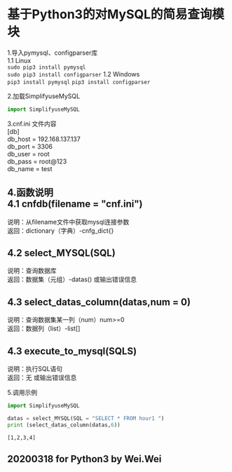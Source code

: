 基于Python3的对MySQL的简易查询模块
==================================================  
1.导入pymysql、configparser库  
1.1 Linux  
`sudo pip3 install pymysql`  
`sudo pip3 install configparser` 
1.2 Windows  
`pip3 install pymysql` 
`pip3 install configparser` 

2.加载SimplifyuseMySQL  
```Python
import SimplifyuseMySQL
```  

3.cnf.ini 文件内容  
[db]  
db_host = 192.168.137.137  
db_port = 3306  
db_user = root  
db_pass = root@123  
db_name = test  

4.函数说明  
4.1 cnfdb(filename = "cnf.ini")  
----
说明：从filename文件中获取mysql连接参数  
返回：dictionary（字典）-cnfg_dict{}  

4.2 select_MYSQL(SQL)  
----
说明：查询数据库  
返回：数据集（元组）-datas() 或输出错误信息  

4.3 select_datas_column(datas,num = 0)  
----
说明：查询数据集某一列（num）num>=0  
返回：数据列（list）-list[]  

4.3 execute_to_mysql(SQLS)  
----
说明：执行SQL语句  
返回：无 或输出错误信息  

5.调用示例
```Python
import SimplifyuseMySQL

datas = select_MYSQL(SQL = "SELECT * FROM hour1 ")
print (select_datas_column(datas,6))
```
`[1,2,3,4]`

20200318 for Python3 by Wei.Wei
--------------------------------------------------
